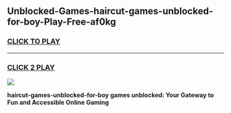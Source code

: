 
## Unblocked-Games-haircut-games-unblocked-for-boy-Play-Free-af0kg
<h3>
<a href="https://premium76.site?title=haircut-games-unblocked-for-boy&ref=19M">CLICK TO PLAY</a></h3>
<hr>

<h3>
<a href="https://premium76.site?title=haircut-games-unblocked-for-boy&ref=19M">CLICK 2 PLAY</a>
  
</h3>

<a href="https://premium76.site?title=haircut-games-unblocked-for-boy&ref=19M"><img src="https://clearcache.store/games.png"></a>


**haircut-games-unblocked-for-boy games unblocked: Your Gateway to Fun and Accessible Online Gaming**
